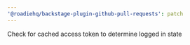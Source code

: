 ```yaml
---
'@roadiehq/backstage-plugin-github-pull-requests': patch
---
```


Check for cached access token to determine logged in state
